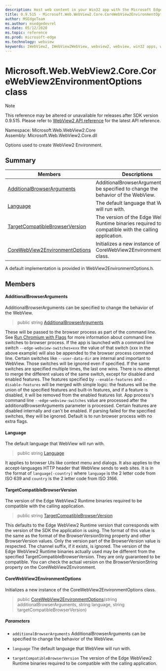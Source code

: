 ```yaml
---
description: Host web content in your Win32 app with the Microsoft Edge WebView2 control
title: 0.9.515 - Microsoft.Web.WebView2.Core.CoreWebView2EnvironmentOptions
author: MSEdgeTeam
ms.author: msedgedevrel
ms.date: 05/12/2020
ms.topic: reference
ms.prod: microsoft-edge
ms.technology: webview
keywords: IWebView2, IWebView2WebView, webview2, webview, win32 apps, win32, edge, ICoreWebView2, ICoreWebView2Controller, browser control, edge html
---
```


# Microsoft.Web.WebView2.Core.CoreWebView2EnvironmentOptions class 

> [!NOTE]
> This reference may be altered or unavailable for releases after SDK version 0.9.515. Please refer to [WebView2 API reference](../../../webview2-api-reference.md) for the latest API reference.

Namespace: Microsoft.Web.WebView2.Core\
Assembly: Microsoft.Web.WebView2.Core.dll

Options used to create WebView2 Environment.

## Summary

 Members                        | Descriptions
--------------------------------|---------------------------------------------
[AdditionalBrowserArguments](#additionalbrowserarguments) | AdditionalBrowserArguments can be specified to change the behavior of the WebView.
[Language](#language) | The default language that WebView will run with.
[TargetCompatibleBrowserVersion](#targetcompatiblebrowserversion) | The version of the Edge WebView2 Runtime binaries required to be compatible with the calling application.
[CoreWebView2EnvironmentOptions](#corewebview2environmentoptions) | Initializes a new instance of the CoreWebView2EnvironmentOptions class.

A default implementation is provided in WebView2EnvironmentOptions.h.

## Members

#### AdditionalBrowserArguments 

AdditionalBrowserArguments can be specified to change the behavior of the WebView.

> public string [AdditionalBrowserArguments](#additionalbrowserarguments)

These will be passed to the browser process as part of the command line. See [Run Chromium with Flags](https://aka.ms/RunChromiumWithFlags) for more information about command line switches to browser process. If the app is launched with a command line switch `--edge-webview-switches=xxx` the value of that switch (xxx in the above example) will also be appended to the browser process command line. Certain switches like `--user-data-dir` are internal and important to WebView. Those switches will be ignored even if specified. If the same switches are specified multiple times, the last one wins. There is no attempt to merge the different values of the same switch, except for disabled and enabled features. The features specified by `--enable-features` and `--disable-features` will be merged with simple logic: the features will be the union of the specified features and built-in features, and if a feature is disabled, it will be removed from the enabled features list. App process's command line `--edge-webview-switches` value are processed after the additionalBrowserArguments parameter is processed. Certain features are disabled internally and can't be enabled. If parsing failed for the specified switches, they will be ignored. Default is to run browser process with no extra flags.

#### Language 

The default language that WebView will run with.

> public string [Language](#language)

It applies to browser UIs like context menu and dialogs. It also applies to the accept-languages HTTP header that WebView sends to web sites. It is in the format of `language[-country]` where `language` is the 2 letter code from ISO 639 and `country` is the 2 letter code from ISO 3166.

#### TargetCompatibleBrowserVersion 

The version of the Edge WebView2 Runtime binaries required to be compatible with the calling application.

> public string [TargetCompatibleBrowserVersion](#targetcompatiblebrowserversion)

This defaults to the Edge WebView2 Runtime version that corresponds with the version of the SDK the application is using. The format of this value is the same as the format of the BrowserVersionString property and other BrowserVersion values. Only the version part of the BrowserVersion value is respected. The channel suffix, if it exists, is ignored. The version of the Edge WebView2 Runtime binaries actually used may be different from the specified TargetCompatibleBrowserVersion. They are only guaranteed to be compatible. You can check the actual version on the BrowserVersionString property on the CoreWebView2Environment.

#### CoreWebView2EnvironmentOptions 

Initializes a new instance of the CoreWebView2EnvironmentOptions class.

> public  [CoreWebView2EnvironmentOptions](#corewebview2environmentoptions)(string additionalBrowserArguments, string language, string targetCompatibleBrowserVersion)

##### Parameters
* `additionalBrowserArguments` AdditionalBrowserArguments can be specified to change the behavior of the WebView. 

* `language` The default language that WebView will run with. 

* `targetCompatibleBrowserVersion` The version of the Edge WebView2 Runtime binaries required to be compatible with the calling application.


